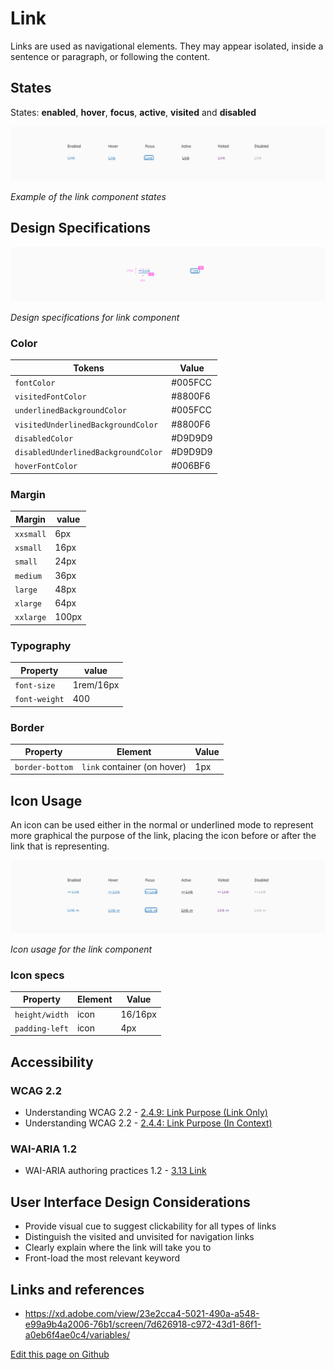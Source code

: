 # Link

Links are used as navigational elements. They may appear isolated, inside a sentence or paragraph, or following the content.

## States

States: **enabled**, **hover**, **focus**, **active**, **visited** and **disabled**

![Example of the link component states](images/link_states.png)

_Example of the link component states_

## Design Specifications

![Design specifications for link component](images/link_specs.png)

_Design specifications for link component_

### Color

| Tokens                              | Value       |
| ---------------------------------   | ----------- |
| `fontColor`                         |   #005FCC   |
| `visitedFontColor`                  |   #8800F6   |
| `underlinedBackgroundColor`         |   #005FCC   |
| `visitedUnderlinedBackgroundColor`  |   #8800F6   |
| `disabledColor`                     |   #D9D9D9   |
| `disabledUnderlinedBackgroundColor` |   #D9D9D9   |
| `hoverFontColor`                    |   #006BF6   |

### Margin

| Margin    | value  |
| --------- | ------ |
| `xxsmall` | 6px    |
| `xsmall`  | 16px   |
| `small`   | 24px   |
| `medium`  | 36px   |
| `large`   | 48px   |
| `xlarge`  | 64px   |
| `xxlarge` | 100px  |

### Typography

| Property                    | value       |
| --------------------------- | ----------- |
| `font-size`                 | 1rem/16px   |
| `font-weight`               | 400         |


### Border

| Property                      | Element                      |  Value      |
| ----------------------------- | ----------------             | ----------- |
| `border-bottom`               | `link` container (on hover)  |   1px       |


## Icon Usage

An icon can be used either in the normal or underlined mode to represent more graphical the purpose of the link, placing the icon before or after the link that is representing.

![Icon usage for the link component](images/link_icon.png)

_Icon usage for the link component_

### Icon specs

| Property                      | Element                |  Value      |
| ----------------------------- | ----------------       | ----------- |
| `height/width`                |  icon                  |   16/16px   |
| `padding-left`                |  icon                  |   4px       |

## Accessibility

### WCAG 2.2

* Understanding WCAG 2.2 - [2.4.9: Link Purpose (Link Only)](https://www.w3.org/WAI/WCAG22/Understanding/link-purpose-link-only.html)
* Understanding WCAG 2.2 - [2.4.4: Link Purpose (In Context)](https://www.w3.org/WAI/WCAG22/Understanding/link-purpose-in-context.html)


### WAI-ARIA 1.2

* WAI-ARIA authoring practices 1.2 - [3.13 Link](https://www.w3.org/TR/wai-aria-practices-1.2/#link)


## User Interface Design Considerations

- Provide visual cue to suggest clickability for all types of links
- Distinguish the visited and unvisited for navigation links
- Clearly explain where the link will take you to
- Front-load the most relevant keyword

## Links and references

- https://xd.adobe.com/view/23e2cca4-5021-490a-a548-e99a9b4a2006-76b1/screen/7d626918-c972-43d1-86f1-a0eb6f4ae0c4/variables/

[Edit this page on Github](https://github.com/dxc-technology/halstack-style-guide/blob/master/guidelines/components/link/README.md)
